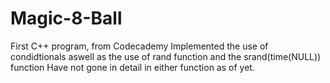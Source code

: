 # Magic-8-Ball
First C++ program, from Codecademy
Implemented the use of condidtionals aswell as the use of rand function and the srand(time(NULL)) function 
Have not gone in detail in either function as of yet.
